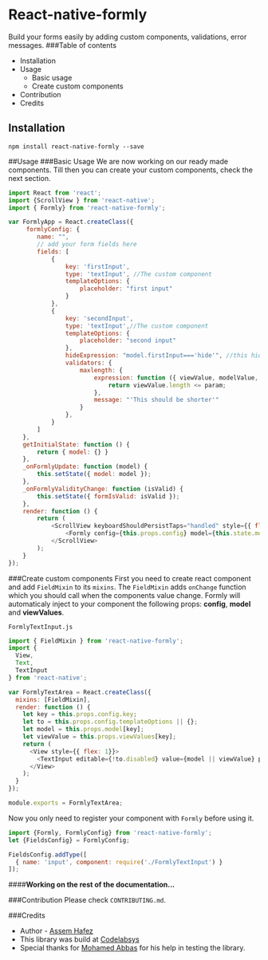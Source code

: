 React-native-formly
===================

Build your forms easily by adding custom components, validations, error messages. 
###Table of contents
* Installation
* Usage
	* Basic usage 
	* Create custom components
* Contribution
* Credits 

## Installation
```
npm install react-native-formly --save
```
##Usage
###Basic Usage
We are now working on our ready made components. Till then you can create your custom components, check the next section.
```js
import React from 'react';
import {ScrollView } from 'react-native';
import { Formly} from 'react-native-formly';

var FormlyApp = React.createClass({
     formlyConfig: {
        name: "",
        // add your form fields here
        fields: [
            {
                key: 'firstInput',
                type: 'textInput', //The custom component
                templateOptions: {
                    placeholder: "first input"
                }
            },
            {
                key: 'secondInput',
                type: 'textInput',//The custom component
                templateOptions: {
                    placeholder: "second input"
                },
                hideExpression: "model.firstInput==='hide'", //this hides the input when the first input value equals 'hide'
                validators: {
                    maxlength: {
                        expression: function ({ viewValue, modelValue, param }) {
                            return viewValue.length <= param;
                        },
                        message: "'This should be shorter'"
                    }
                },
            }
        ]
    },
    getInitialState: function () {
        return { model: {} }
    },
    _onFormlyUpdate: function (model) {
        this.setState({ model: model });
    },
    _onFormlyValidityChange: function (isValid) {
        this.setState({ formIsValid: isValid });
    },
    render: function () {
        return (
            <ScrollView keyboardShouldPersistTaps="handled" style={{ flex: 1 }}>
                <Formly config={this.props.config} model={this.state.model} onFormlyUpdate={this._onFormlyUpdate} onFormlyValidityChange={this._onFormlyValidityChange} />
            </ScrollView>
        );
    }
});

```

###Create custom components
First you need to create react component and add `FieldMixin` to its `mixins`. The `FieldMixin` adds `onChange` function which you should call when the components value change.  Formly will automaticaly inject to your component the following props: **config**, **model** and **viewValues**.  

`FormlyTextInput.js` 
```js
import { FieldMixin } from 'react-native-formly';
import {
  View,
  Text,
  TextInput
} from 'react-native';

var FormlyTextArea = React.createClass({
  mixins: [FieldMixin],
  render: function () {
    let key = this.props.config.key;
    let to = this.props.config.templateOptions || {};
    let model = this.props.model[key];
    let viewValue = this.props.viewValues[key];
    return (
      <View style={{ flex: 1}}>
        <TextInput editable={!to.disabled} value={model || viewValue} placeholder={to.placeholder} onChangeText={this.onChange} />
      </View>
    );
  }
});

module.exports = FormlyTextArea;
```
Now you only need to register your component with `Formly` before using it.

```js
import {Formly, FormlyConfig} from 'react-native-formly';
let {FieldsConfig} = FormlyConfig;

FieldsConfig.addType([
  { name: 'input', component: require('./FormlyTextInput') }
]);
```
####**Working on the rest of the documentation...** 

###Contribution
Please check `CONTRIBUTING.md`.

###Credits
* Author - [Assem Hafez](https://github.com/Assem-Hafez)
* This library was build at [Codelabsys](http://www.codelabsys.com/)
* Special thanks for [Mohamed Abbas](https://github.com/Mohamed-Abbas) for his help in testing the library.
